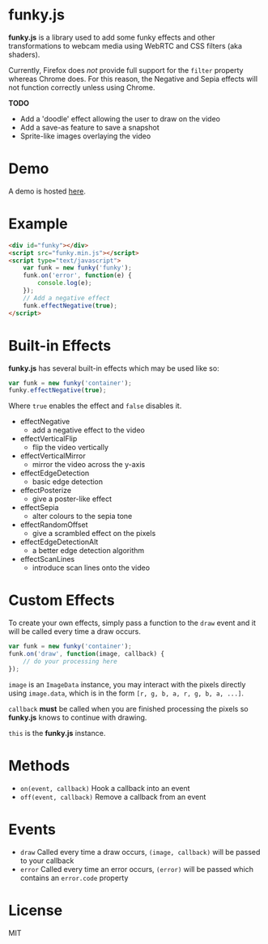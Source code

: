 funky.js
===

**funky.js** is a library used to add some funky effects and other transformations to webcam media using WebRTC and CSS filters (aka shaders).

Currently, Firefox does *not* provide full support for the `filter` property whereas Chrome does. For this reason, the Negative and Sepia effects will not function correctly unless using Chrome.

**TODO**

* Add a 'doodle' effect allowing the user to draw on the video
* Add a save-as feature to save a snapshot
* Sprite-like images overlaying the video

Demo
===

A demo is hosted [here](http://43081j.github.io/funky/).

Example
===

```html
<div id="funky"></div>
<script src="funky.min.js"></script>
<script type="text/javascript">
	var funk = new funky('funky');
	funk.on('error', function(e) {
		console.log(e);
	});
	// Add a negative effect
	funk.effectNegative(true);
</script>
```

Built-in Effects
===

**funky.js** has several built-in effects which may be used like so:

```javascript
var funk = new funky('container');
funky.effectNegative(true);
```

Where `true` enables the effect and `false` disables it.

* effectNegative
    * add a negative effect to the video
* effectVerticalFlip
    * flip the video vertically
* effectVerticalMirror
    * mirror the video across the y-axis
* effectEdgeDetection
    * basic edge detection
* effectPosterize
    * give a poster-like effect
* effectSepia
    * alter colours to the sepia tone
* effectRandomOffset
    * give a scrambled effect on the pixels
* effectEdgeDetectionAlt
    * a better edge detection algorithm
* effectScanLines
    * introduce scan lines onto the video

Custom Effects
===

To create your own effects, simply pass a function to the `draw` event and it will be called every time a draw occurs.

```javascript
var funk = new funky('container');
funk.on('draw', function(image, callback) {
	// do your processing here
});
```

`image` is an `ImageData` instance, you may interact with the pixels directly using `image.data`, which is in the form `[r, g, b, a, r, g, b, a, ...]`.

`callback` **must** be called when you are finished processing the pixels so **funky.js** knows to continue with drawing.

`this` is the **funky.js** instance.

Methods
===

* `on(event, callback)` Hook a callback into an event
* `off(event, callback)` Remove a callback from an event

Events
===

* `draw` Called every time a draw occurs, `(image, callback)` will be passed to your callback
* `error` Called every time an error occurs, `(error)` will be passed which contains an `error.code` property

License
===

MIT
